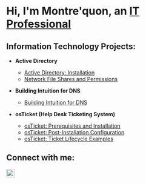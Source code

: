 <h1>Hi, I'm Montre'quon, an
<a href="https://linkedin.com/in/montre’quon-wheeler-23ab8b1a1/">IT Professional</a></h1>

<h2>Information Technology Projects:</h2>

- <b>Active Directory</b>
  - [Active Directory: Installation](https://github.com/montrequonwheeler/active-directory)
  - [Network File Shares and Permissions](https://github.com/montrequonwheeler/network-file-shares-and-permissions)

- <b>Building Intuition for DNS</b>
  - [Building Intuition for DNS](https://github.com/montrequonwheeler/building-intuition-for-dns)

- <b>osTicket (Help Desk Ticketing System)</b>
  - [osTicket: Prerequisites and Installation](https://github.com/montrequonwheeler/osticket-prereqs)
  - [osTicket: Post-Installation Configuration](https://github.com/montrequonwheeler/post-install-config)
  - [osTicket: Ticket Lifecycle Examples](https://github.com/montrequonwheeler/ticket-lifecycle)

<h2>Connect with me:</h2>

[<img align="left" alt="Josh | LinkedIn" width="22px" src="https://cdn.jsdelivr.net/npm/simple-icons@v3/icons/linkedin.svg" />][linkedin]

[linkedin]: https://linkedin.com/in/montre’quon-wheeler-23ab8b1a1/
